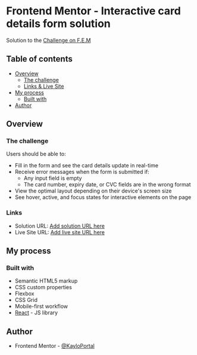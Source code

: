 # Frontend Mentor - Interactive card details form solution

Solution to the [Challenge on F.E.M](https://www.frontendmentor.io/challenges/interactive-card-details-form-XpS8cKZDWw)

## Table of contents

- [Overview](#overview)
  - [The challenge](#the-challenge)
  - [Links & Live Site](#links)
- [My process](#my-process)
  - [Built with](#built-with)
- [Author](#author)

## Overview

### The challenge

Users should be able to:

- Fill in the form and see the card details update in real-time
- Receive error messages when the form is submitted if:
  - Any input field is empty
  - The card number, expiry date, or CVC fields are in the wrong format
- View the optimal layout depending on their device's screen size
- See hover, active, and focus states for interactive elements on the page

### Links

- Solution URL: [Add solution URL here](https://your-solution-url.com)
- Live Site URL: [Add live site URL here]([https://your-live-site-url.com](https://65633eade167cf6c9e5302e7--kaylo.netlify.app/))

## My process

### Built with

- Semantic HTML5 markup
- CSS custom properties
- Flexbox
- CSS Grid
- Mobile-first workflow
- [React](https://reactjs.org/) - JS library

## Author

- Frontend Mentor - [@KayloPortal](https://www.frontendmentor.io/profile/KayloPortal)
